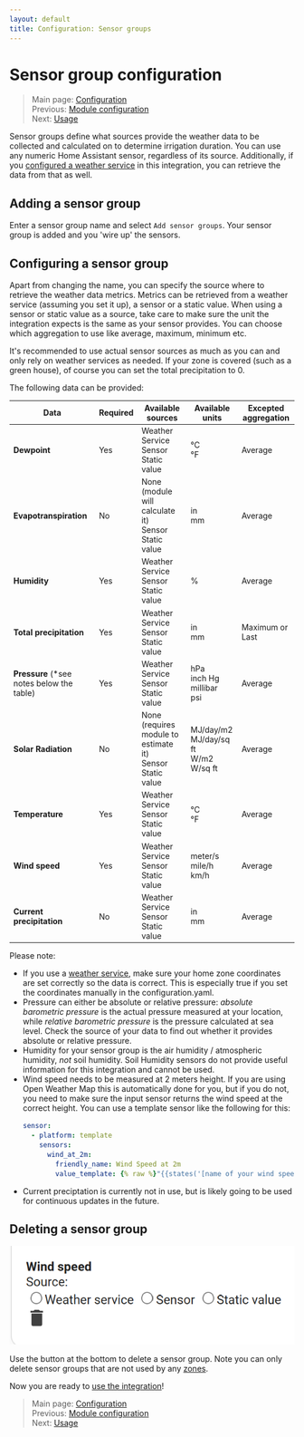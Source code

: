 ```yaml
---
layout: default
title: Configuration: Sensor groups
---
```

# Sensor group configuration

> Main page: [Configuration](configuration.md)<br/>
> Previous: [Module configuration](configuration-modules.md)<br/>
> Next: [Usage](usage.md)

Sensor groups define what sources provide the weather data to be collected and calculated on to determine irrigation duration. You can use any numeric Home Assistant sensor, regardless of its source. Additionally, if you [configured a weather service](installation-weatherservice.md) in this integration, you can retrieve the data from that as well.

## Adding a sensor group
Enter a sensor group name and select `Add sensor groups`. Your sensor group is added and you 'wire up' the sensors.

## Configuring a sensor group
Apart from changing the name, you can specify the source where to retrieve the weather data metrics. Metrics can be retrieved from a weather service (assuming you set it up), a sensor or a static value. When using a sensor or static value as a source, take care to make sure the unit the integration expects is the same as your sensor provides. You can choose which aggregation to use like average, maximum, minimum etc.

It's recommended to use actual sensor sources as much as you can and only rely on weather services as needed. If your zone is covered (such as a green house), of course you can set the total precipitation to 0.

The following data can be provided:

| Data | Required | Available sources | Available units | Excepted aggregation |
|---|---|---|---|--|
|**Dewpoint**|Yes|Weather Service<br/>Sensor<br/>Static value|°C<br/>°F|Average|
|**Evapotranspiration**|No|None (module will calculate it)<br/>Sensor<br/>Static value|in<br/>mm|Average|
|**Humidity**|Yes|Weather Service<br/>Sensor<br/>Static value|%|Average|
|**Total precipitation**|Yes|Weather Service<br/>Sensor<br/>Static value|in<br/>mm|Maximum or Last|
|**Pressure** (*see notes below the table)|Yes|Weather Service<br/>Sensor<br/>Static value|hPa<br/>inch Hg<br/>millibar<br/>psi|Average|
|**Solar Radiation**|No|None (requires module to estimate it)<br/>Sensor<br/>Static value|MJ/day/m2<br/>MJ/day/sq ft<br/>W/m2<br/>W/sq ft|Average|
|**Temperature**|Yes|Weather Service<br/>Sensor<br/>Static value|°C<br/>°F|Average|
|**Wind speed**|Yes|Weather Service<br/>Sensor<br/>Static value|meter/s<br/>mile/h<br/>km/h|Average|
|**Current precipitation**|No|Weather Service<br/>Sensor<br/>Static value|in<br/>mm|Average|

Please note:
- If you use a [weather service](installation-weatherservice.md), make sure your home zone coordinates are set correctly so the data is correct. This is especially true if you set the coordinates manually in the configuration.yaml.
- Pressure can either be absolute or relative pressure: _absolute barometric pressure_ is the actual pressure measured at your location, while _relative barometric pressure_ is the pressure calculated at sea level. Check the source of your data to find out whether it provides absolute or relative pressure.
- Humidity for your sensor group is the air humidity / atmospheric humidity, _not_ soil humidity. Soil Humidity sensors do not provide useful information for this integration and cannot be used.
- Wind speed needs to be measured at 2 meters height. If you are using Open Weather Map this is automatically done for you, but if you do not, you need to make sure the input sensor returns the wind speed at the correct height. You can use a template sensor like the following for this:
   ```yaml
   sensor:
     - platform: template
       sensors:
         wind_at_2m:
           friendly_name: Wind Speed at 2m
           value_template: {% raw %}"{{states('[name of your wind speed sensor (WSmeasured)]')|float()*(4.87/log((67.8*[height the wind speed was measured on in meters (H)])-5.42))}}"{% endraw %}
   ```
- Current preciptation is currently not in use, but is likely going to be used for continuous updates in the future.

## Deleting a sensor group
![](assets/images/configuration-sensor-groups-1.png)

Use the button at the bottom to delete a sensor group. Note you can only delete sensor groups that are not used by any [zones](configuration-zones.md).



Now you are ready to [use the integration](usage.md)!
> Main page: [Configuration](configuration.md)<br/>
> Previous: [Module configuration](configuration-modules.md)<br>
> Next: [Usage](usage.md)